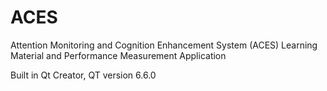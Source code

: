 # ACES
Attention Monitoring and Cognition Enhancement System (ACES) Learning Material and Performance Measurement Application

Built in Qt Creator, QT version 6.6.0
